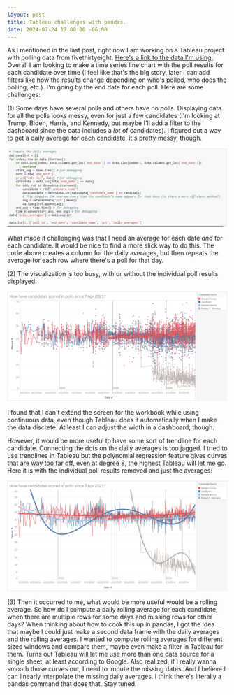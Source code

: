 ```yaml
---
layout: post
title: Tableau challenges with pandas.
date: 2024-07-24 17:00:00 -06:00
---
```

As I mentioned in the last post, right now I am working on a Tableau project with polling data from fivethirtyeight.  [Here's a link to the data I'm using.](https://projects.fivethirtyeight.com/polls/data/president_polls.csv)  Overall I am looking to make a time series line chart with the poll results for each candidate over time (I feel like that's the big story, later I can add filters like how the results change depending on who's polled, who does the polling, etc.).  I'm going by the end date for each poll.  Here are some challenges:

(1) Some days have several polls and others have no polls.  Displaying data for all the polls looks messy, even for just a few candidates (I'm looking at Trump, Biden, Harris, and Kennedy, but maybe I'll add a filter to the dashboard since the data includes a *lot* of candidates).  I figured out a way to get a daily average for each candidate, it's pretty messy, though.

![Daily averages code](./images/daily-averages.png)

What made it challenging was that I need an average for each date *and* for each candidate.  It would be nice to find a more slick way to do this.  The code above creates a column for the daily averages, but then repeats the average for each row where there's a poll for that day.  

(2) The visualization is too busy, with or without the individual poll results displayed.  

![Poll results and averages](./images/polls-and-averages.png)

I found that I can't extend the screen for the workbook while using continuous data, even though Tableau does it automatically when I make the data discrete.  At least I can adjust the width in a dashboard, though.

However, it would be more useful to have some sort of trendline for each candidate.  Connecting the dots on the daily averages is too jagged.  I tried to use trendlines in Tableau but the polynomial regression feature gives curves that are way too far off, even at degree 8, the highest Tableau will let me go.  Here it is with the individual poll results removed and just the averages:

![Trendlines](./images/trend-lines.png)

(3) Then it occurred to me, what would be more useful would be a rolling average.  So how do I compute a daily rolling average for each candidate, when there are multiple rows for some days and missing rows for other days?  When thinking about how to cook this up in pandas, I got the idea that maybe I could just make a second data frame with the daily averages and the rolling averages.  I wanted to compute rolling averages for different sized windows and compare them, maybe even make a filter in Tableau for them.  Turns out Tableau will let me use more than one data source for a single sheet, at least according to Google.  Also realized, if I really wanna smooth those curves out, I need to impute the missing dates.  And I believe I can linearly interpolate the missing daily averages.  I think there's literally a pandas command that does that.  Stay tuned.



